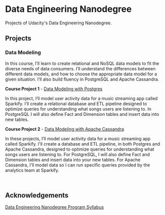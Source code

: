 # Data Engineering Nanodegree
Projects of Udacity's Data Engineering Nanodegree.

## Projects

### Data Modeling
In this course, I’ll learn to create relational and NoSQL data models to fit the diverse needs of data consumers. I’ll understand the differences between different data models, and how to choose the appropriate data model for a given situation. I’ll also build fluency in PostgreSQL and Apache Cassandra.

**Course Project 1**  - [Data Modeling with Postgres](https://github.com/dacosta-github/udacity-de/tree/main/postgres-data-modeling)

In this project, I’ll model user activity data for a music streaming app called Sparkify. I’ll create a relational database and ETL pipeline designed to optimize queries for understanding what songs users are listening to. In PostgreSQL I will also define Fact and Dimension tables and insert data into new tables.

**Course Project 2**  - [Data Modeling with Apache Cassandra](https://github.com/dacosta-github/udacity-de/tree/main/apache-cassandra-data-modeling)

In these projects, I’ll model user activity data for a music streaming app called Sparkify. I'll create a database and ETL pipeline, in both Postgres and Apache Cassandra, designed to optimize queries for understanding what songs users are listening to. For PostgreSQL, I will also define Fact and Dimension tables and insert data into your new tables. For Apache Cassandra, I'll model data so I can run specific queries provided by the analytics team at Sparkify.


<br>

## Acknowledgements
[Data Engineering Nanodegree Program Syllabus](https://d20vrrgs8k4bvw.cloudfront.net/documents/en-US/Data+Engineering+Nanodegree+Program+Syllabus.pdf)
